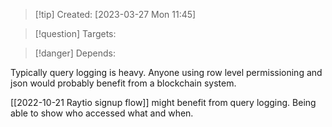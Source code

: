 
>[!tip] Created: [2023-03-27 Mon 11:45]

>[!question] Targets: 

>[!danger] Depends: 

Typically query logging is heavy.
Anyone using row level permissioning and json would probably benefit from a blockchain system.

[[2022-10-21 Raytio signup flow]] might benefit from query logging.  Being able to show who accessed what and when.